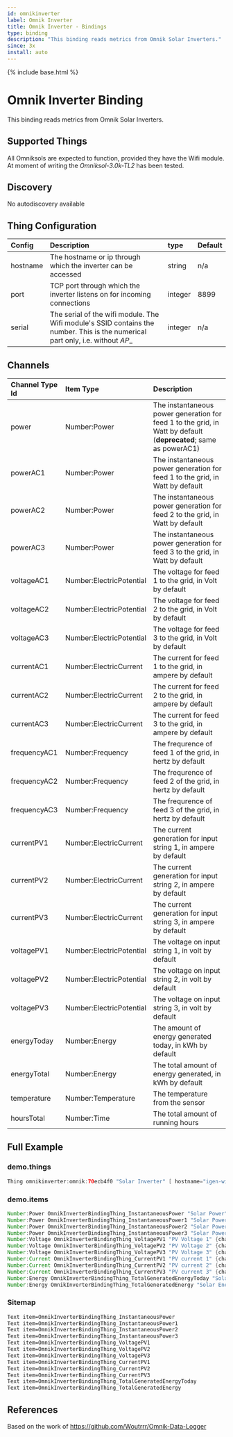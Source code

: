 ```yaml
---
id: omnikinverter
label: Omnik Inverter
title: Omnik Inverter - Bindings
type: binding
description: "This binding reads metrics from Omnik Solar Inverters."
since: 3x
install: auto
---
```


<!-- Attention authors: Do not edit directly. Please add your changes to the appropriate source repository -->

{% include base.html %}

# Omnik Inverter Binding

This binding reads metrics from Omnik Solar Inverters.

## Supported Things

All Omniksols are expected to function, provided they have the Wifi module. At
moment of writing the _Omniksol-3.0k-TL2_ has been tested.

## Discovery

No autodiscovery available

## Thing Configuration

| Config   | Description                                                                                                                    | type    | Default   |
| :------- | :------------                                                                                                                  | :-----  | :-------- |
| hostname | The hostname or ip through which the inverter can be accessed                                                                  | string  | n/a       |
| port     | TCP port through which the inverter listens on for incoming connections                                                        | integer | 8899      |
| serial   | The serial of the wifi module. The Wifi module's SSID contains the number. This is the numerical part only, i.e. without _AP__ | integer | n/a       |

## Channels

| Channel Type Id | Item Type                | Description                                                                                                      |
|:----------------|:-------------------------|:-----------------------------------------------------------------------------------------------------------------|
| power           | Number:Power             | The instantaneous power generation for feed 1 to the grid, in Watt by default (**deprecated**; same as powerAC1) |
| powerAC1        | Number:Power             | The instantaneous power generation for feed 1 to the grid, in Watt by default                                    |
| powerAC2        | Number:Power             | The instantaneous power generation for feed 2 to the grid, in Watt by default                                    |
| powerAC3        | Number:Power             | The instantaneous power generation for feed 3 to the grid, in Watt by default                                    |
| voltageAC1      | Number:ElectricPotential | The voltage for feed 1 to the grid, in Volt by default                                                           |
| voltageAC2      | Number:ElectricPotential | The voltage for feed 2 to the grid, in Volt by default                                                           |
| voltageAC3      | Number:ElectricPotential | The voltage for feed 3 to the grid, in Volt by default                                                           |
| currentAC1      | Number:ElectricCurrent   | The current for feed 1 to the grid, in ampere by default                                                         |
| currentAC2      | Number:ElectricCurrent   | The current for feed 2 to the grid, in ampere by default                                                         |
| currentAC3      | Number:ElectricCurrent   | The current for feed 3 to the grid, in ampere by default                                                         |
| frequencyAC1    | Number:Frequency         | The frequrence of feed 1 of the grid, in hertz by default                                                        |
| frequencyAC2    | Number:Frequency         | The frequrence of feed 2 of the grid, in hertz by default                                                        |
| frequencyAC3    | Number:Frequency         | The frequrence of feed 3 of the grid, in hertz by default                                                        |
| currentPV1      | Number:ElectricCurrent   | The current generation for input string 1, in ampere by default                                                  |
| currentPV2      | Number:ElectricCurrent   | The current generation for input string 2, in ampere by default                                                  |
| currentPV3      | Number:ElectricCurrent   | The current generation for input string 3, in ampere by default                                                  |
| voltagePV1      | Number:ElectricPotential | The voltage on input string 1, in volt by default                                                                |
| voltagePV2      | Number:ElectricPotential | The voltage on input string 2, in volt by default                                                                |
| voltagePV3      | Number:ElectricPotential | The voltage on input string 3, in volt by default                                                                |
| energyToday     | Number:Energy            | The amount of energy generated today, in kWh by default                                                          |
| energyTotal     | Number:Energy            | The total amount of energy generated, in kWh by default                                                          |
| temperature     | Number:Temperature       | The temperature from the sensor                                                                                  |
| hoursTotal      | Number:Time              | The total amount of running hours                                                                                |

## Full Example

### demo.things

```java
Thing omnikinverter:omnik:70ecb4f0 "Solar Inverter" [ hostname="igen-wifi.lan",serial=604455290]
```

### demo.items

```java
Number:Power OmnikInverterBindingThing_InstantaneousPower "Solar Power" <sun> {channel="omnikinverter:omnik:70ecb4f0:power"}
Number:Power OmnikInverterBindingThing_InstantaneousPower1 "Solar Power 1" <sun> {channel="omnikinverter:omnik:70ecb4f0:powerAC1"}
Number:Power OmnikInverterBindingThing_InstantaneousPower2 "Solar Power 2" <sun> {channel="omnikinverter:omnik:70ecb4f0:powerAC2"}
Number:Power OmnikInverterBindingThing_InstantaneousPower3 "Solar Power 3" <sun> {channel="omnikinverter:omnik:70ecb4f0:powerAC3"}
Number:Voltage OmnikInverterBindingThing_VoltagePV1 "PV Voltage 1" {channel="omnikinverter:omnik:70ecb4f0:voltagePV1"}
Number:Voltage OmnikInverterBindingThing_VoltagePV2 "PV Voltage 2" {channel="omnikinverter:omnik:70ecb4f0:voltagePV2"}
Number:Voltage OmnikInverterBindingThing_VoltagePV3 "PV Voltage 3" {channel="omnikinverter:omnik:70ecb4f0:voltagePV3"}
Number:Current OmnikInverterBindingThing_CurrentPV1 "PV current 1" {channel="omnikinverter:omnik:70ecb4f0:currentPV1"}
Number:Current OmnikInverterBindingThing_CurrentPV2 "PV current 2" {channel="omnikinverter:omnik:70ecb4f0:currentPV2"}
Number:Current OmnikInverterBindingThing_CurrentPV3 "PV current 3" {channel="omnikinverter:omnik:70ecb4f0:currentPV3"}
Number:Energy OmnikInverterBindingThing_TotalGeneratedEnergyToday "Solar Energy Today" <sun> {channel="omnikinverter:omnik:70ecb4f0:energyToday"}
Number:Energy OmnikInverterBindingThing_TotalGeneratedEnergy "Solar Energy Total" {channel="omnikinverter:omnik:70ecb4f0:energyTotal"}
```

### Sitemap

```perl
Text item=OmnikInverterBindingThing_InstantaneousPower
Text item=OmnikInverterBindingThing_InstantaneousPower1
Text item=OmnikInverterBindingThing_InstantaneousPower2
Text item=OmnikInverterBindingThing_InstantaneousPower3
Text item=OmnikInverterBindingThing_VoltagePV1
Text item=OmnikInverterBindingThing_VoltagePV2
Text item=OmnikInverterBindingThing_VoltagePV3
Text item=OmnikInverterBindingThing_CurrentPV1
Text item=OmnikInverterBindingThing_CurrentPV2
Text item=OmnikInverterBindingThing_CurrentPV3
Text item=OmnikInverterBindingThing_TotalGeneratedEnergyToday
Text item=OmnikInverterBindingThing_TotalGeneratedEnergy
```

## References

Based on the work of <https://github.com/Woutrrr/Omnik-Data-Logger>
